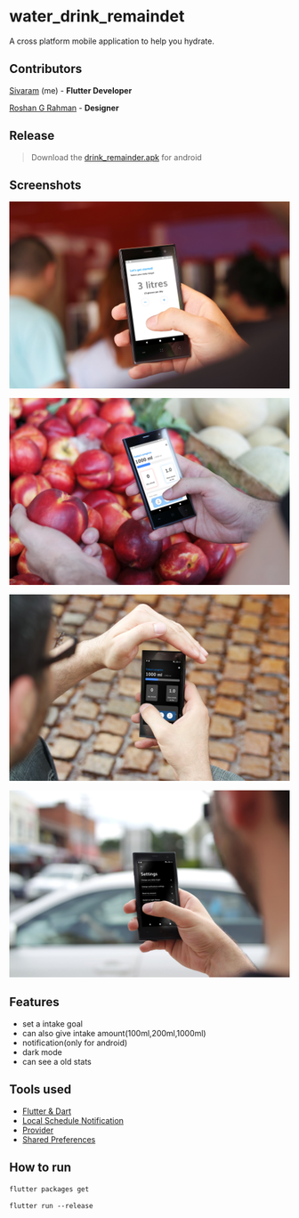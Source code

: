 # water_drink_remaindet

A cross platform mobile application to help you hydrate.

## Contributors

[Sivaram](https://github.com/ThalapathySiva) (me) - **Flutter Developer**

[Roshan G Rahman](http://github.com/roshanrahman) - **Designer**

## Release

> Download the [drink_remainder.apk](https://drive.google.com/open?id=1FDFxegr2W8v9EvL3-Jgso2JDfcwPddBU) for android

## Screenshots

![](github_assets/four.jpg)


![](github_assets/three.jpg)


![](github_assets/one.png)


![](github_assets/two.png)

## Features
- set a intake goal
- can also give intake amount(100ml,200ml,1000ml)
- notification(only for android)
- dark mode
- can see a old stats

## Tools used
- [Flutter & Dart](http://flutter.dev)
- [Local Schedule Notification](https://pub.dev/packages/local_notifications)
- [Provider](https://pub.dev/packages/provider)
- [Shared Preferences](https://pub.dev/packages/shared_preferences)

## How to run
```
flutter packages get
```

```
flutter run --release
```
